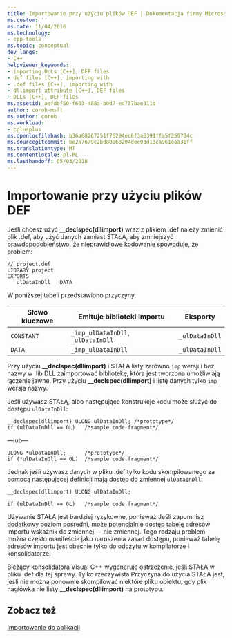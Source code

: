 ```yaml
---
title: Importowanie przy użyciu plików DEF | Dokumentacja firmy Microsoft
ms.custom: ''
ms.date: 11/04/2016
ms.technology:
- cpp-tools
ms.topic: conceptual
dev_langs:
- C++
helpviewer_keywords:
- importing DLLs [C++], DEF files
- def files [C++], importing with
- .def files [C++], importing with
- dllimport attribute [C++], DEF files
- DLLs [C++], DEF files
ms.assetid: aefdbf50-f603-488a-b0d7-ed737bae311d
author: corob-msft
ms.author: corob
ms.workload:
- cplusplus
ms.openlocfilehash: b36a68267251f76294ec6f3a0391ffa5f259704c
ms.sourcegitcommit: be2a7679c2bd80968204dee03d13ca961eaa31ff
ms.translationtype: MT
ms.contentlocale: pl-PL
ms.lasthandoff: 05/03/2018
---
```

# <a name="importing-using-def-files"></a>Importowanie przy użyciu plików DEF
Jeśli chcesz użyć **__declspec(dllimport)** wraz z plikiem .def należy zmienić plik .def, aby użyć danych zamiast STAŁA, aby zmniejszyć prawdopodobieństwo, że nieprawidłowe kodowanie spowoduje, że problem:  
  
```  
// project.def  
LIBRARY project  
EXPORTS  
   ulDataInDll   DATA  
```  
  
 W poniższej tabeli przedstawiono przyczyny.  
  
|Słowo kluczowe|Emituje biblioteki importu|Eksporty|  
|-------------|---------------------------------|-------------|  
|`CONSTANT`|`_imp_ulDataInDll`, `_ulDataInDll`|`_ulDataInDll`|  
|`DATA`|`_imp_ulDataInDll`|`_ulDataInDll`|  
  
 Przy użyciu **__declspec(dllimport)** i STAŁA listy zarówno `imp` wersji i bez nazwy w .lib DLL zaimportować bibliotekę, która jest tworzona umożliwiają łączenie jawne. Przy użyciu **__declspec(dllimport)** i listę danych tylko `imp` wersja nazwy.  
  
 Jeśli używasz STAŁĄ, albo następujące konstrukcje kodu może służyć do dostępu `ulDataInDll`:  
  
```  
__declspec(dllimport) ULONG ulDataInDll; /*prototype*/  
if (ulDataInDll == 0L)   /*sample code fragment*/  
```  
  
 —lub—  
  
```  
ULONG *ulDataInDll;      /*prototype*/  
if (*ulDataInDll == 0L)  /*sample code fragment*/  
```  
  
 Jednak jeśli używasz danych w pliku .def tylko kodu skompilowanego za pomocą następującej definicji mają dostęp do zmiennej `ulDataInDll`:  
  
```  
__declspec(dllimport) ULONG ulDataInDll;  
  
if (ulDataInDll == 0L)   /*sample code fragment*/  
```  
  
 Używanie STAŁA jest bardziej ryzykowne, ponieważ Jeśli zapomnisz dodatkowy poziom pośredni, może potencjalnie dostęp tabelę adresów importu wskaźnik do zmiennej — nie zmiennej. Tego rodzaju problem można często manifeście jako naruszenia zasad dostępu, ponieważ tabelę adresów importu jest obecnie tylko do odczytu w kompilatorze i konsolidatorze.  
  
 Bieżący konsolidatora Visual C++ wygeneruje ostrzeżenie, jeśli STAŁA w pliku .def dla tej sprawy. Tylko rzeczywista Przyczyna do użycia STAŁA jest, jeśli nie można ponownie skompilować niektóre pliku obiektu, gdy plik nagłówka nie listy **__declspec(dllimport)** na prototypu.  
  
## <a name="see-also"></a>Zobacz też  
 [Importowanie do aplikacji](../build/importing-into-an-application.md)

